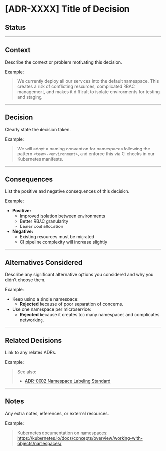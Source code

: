 # [ADR-XXXX] Title of Decision

## Status



---

## Context

Describe the context or problem motivating this decision.

Example:

> We currently deploy all our services into the default namespace. This creates a risk of conflicting resources, complicated RBAC management, and makes it difficult to isolate environments for testing and staging.

---

## Decision

Clearly state the decision taken.

Example:

> We will adopt a naming convention for namespaces following the pattern `<team>-<environment>`, and enforce this via CI checks in our Kubernetes manifests.

---

## Consequences

List the positive and negative consequences of this decision.

Example:

- **Positive:**
    - Improved isolation between environments
    - Better RBAC granularity
    - Easier cost allocation
- **Negative:**
    - Existing resources must be migrated
    - CI pipeline complexity will increase slightly

---

## Alternatives Considered

Describe any significant alternative options you considered and why you didn’t choose them.

Example:

- Keep using a single namespace:
    - **Rejected** because of poor separation of concerns.
- Use one namespace per microservice:
    - **Rejected** because it creates too many namespaces and complicates networking.

---

## Related Decisions

Link to any related ADRs.

Example:

> See also:
>
> - [ADR-0002 Namespace Labeling Standard](adr-0002-namespace-labeling-standard.md)

---

## Notes

Any extra notes, references, or external resources.

Example:

> Kubernetes documentation on namespaces: https://kubernetes.io/docs/concepts/overview/working-with-objects/namespaces/
